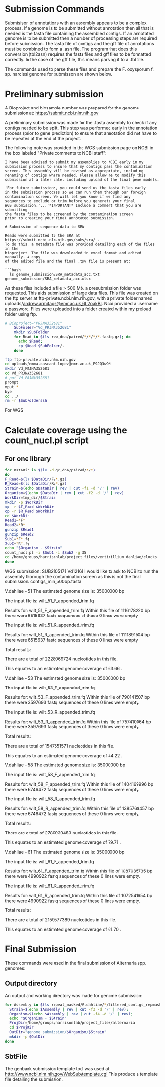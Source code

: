 # Submission Commands

Submisison of annotations with an assembly appears to be a complex process.
If a genome is to be submitted without annotation then all that is needed is the
fasta file containing the assembled contigs. If an annotated genome is to be
submitted then a number of processing steps are required before submission. The
fasta file of contigs and the gff file of annotations must be combined to form a
.asn file. The program that does this conversion (tbl2asn) requires the fasta
files and gff files to be formatted correctly. In the case of the gff file, this
means parsing it to a .tbl file.

The commands used to parse these files and prepare the F. oxysporum f. sp.
narcissi genome for submisson are shown below.

# Preliminary submission

A Bioproject and biosample number was prepared for the genome submission at:
https://submit.ncbi.nlm.nih.gov

A preliminary submission was made for the .fasta assembly to check if
any contigs needed to be split. This step was performed early in the annotation
process (prior to gene prediction) to ensure that annotation did not have to
be repeated at the end of the project.


The following note was provided in the WGS submission page on NCBI in the box
labeled "Private comments to NCBI staff":

```
I have been advised to submit my assemblies to NCBI early in my submission process to ensure that my contigs pass the contamination screen. This assembly will be revised as appropriate, including renaming of contigs where needed. Please allow me to modify this submission at a later date, including upload of the final gene models.

'For future submissions, you could send us the fasta files early
in the submission process so we can run them through our foreign
contamination screen. We will let you know if we find any
sequences to exclude or trim before you generate your final
WGS submission.'...'*IMPORTANT* Include a comment that you are submitting
the fasta files to be screened by the contamination screen
prior to creating your final annotated submission.'

# Submission of sequence data to SRA

Reads were submitted to the SRA at https://submit.ncbi.nlm.nih.gov/subs/sra/ .
To do this, a metadata file was provided detailing each of the files in the
bioproject. The file was downloaded in excel format and edited manually. A copy
of the edited file and the final .tsv file is present at:

```bash
  ls genome_submission/SRA_metadata_acc.txt genome_submission/SRA_metadata_acc.xlsx
```

As these files included a file > 500 Mb, a presubmission folder was requested.
This aids submission of large data files. This file was created on the ftp server
at ftp-private.ncbi.nlm.nih.gov, with a private folder named
uploads/andrew.armitage@emr.ac.uk_6L2oakBI. Ncbi provided a username a password.
Files were uploaded into a folder created within my preload folder using ftp.

```bash
# Bioproject="PRJNA352681"
	SubFolder="Vd_PRJNA352681"
	mkdir $SubFolder
	for Read in $(ls raw_dna/paired/*/*/*/*.fastq.gz); do
	  echo $Read;
	  cp $Read $SubFolder/.
	done

ftp ftp-private.ncbi.nlm.nih.gov
cd uploads/emma.cascant-lopez@emr.ac.uk_F9JQ3w9M
mkdir Vd_PRJNA352681
cd Vd_PRJNA352681
# put Vd_PRJNA352681
prompt
mput *
bye
cd ../
rm -r $SubFolderssh
```

For WGS
# Calculate coverage using the count_nucl.pl script

## For one library

```bash
for DataDir in $(ls -d qc_dna/paired/*/*)
do
F_Read=$(ls $DataDir/F/*.gz)
R_Read=$(ls $DataDir/R/*.gz)
Strain=$(echo $DataDir | rev | cut -f1 -d '/' | rev)
Organism=$(echo $DataDir | rev | cut -f2 -d '/' | rev)
WorkDir=tmp_dir/$Strain
mkdir -p $WorkDir
cp -r $F_Read $WorkDir
cp -r $R_Read $WorkDir
cd $WorkDir
Read1=*F*
Read2=*R*
gunzip $Read1
gunzip $Read2
Sub1=*F*.fq
Sub2=*R*.fq
echo "$Organism - $Strain"
count_nucl.pl -i $Sub1 -i $Sub2 -g 35
cd /home/groups/harrisonlab/project_files/verticillium_dahliae/clocks
done
```

WGS submission: SUB2105171 Vd12161
I would like to ask to NCBI to run the assembly thorough the contamination screen as this is not the final submission.
contigs_min_500bp.fasta


V.dahliae - 51
The estimated genome size is: 35000000 bp


The input file is: wilt_51_F_appended_trim.fq

Results for: wilt_51_F_appended_trim.fq
 Within this file of 1116178220 bp there were 6515637 fastq sequences
 of these 0 lines were empty.


The input file is: wilt_51_R_appended_trim.fq

Results for: wilt_51_R_appended_trim.fq
 Within this file of 1111891504 bp there were 6515637 fastq sequences
 of these 0 lines were empty.

Total results:

 There are a total of 2228069724 nucleotides in this file.

 This equates to an estimated genome coverage of 63.66 .


V.dahliae - 53
The estimated genome size is: 35000000 bp


The input file is: wilt_53_F_appended_trim.fq

Results for: wilt_53_F_appended_trim.fq
 Within this file of 790141507 bp there were 3597693 fastq sequences
 of these 0 lines were empty.


The input file is: wilt_53_R_appended_trim.fq

Results for: wilt_53_R_appended_trim.fq
 Within this file of 757410064 bp there were 3597693 fastq sequences
 of these 0 lines were empty.

Total results:

 There are a total of 1547551571 nucleotides in this file.

 This equates to an estimated genome coverage of 44.22 .


V.dahliae - 58
The estimated genome size is: 35000000 bp


The input file is: wilt_58_F_appended_trim.fq

Results for: wilt_58_F_appended_trim.fq
 Within this file of 1404169996 bp there were 6746472 fastq sequences
 of these 0 lines were empty.


The input file is: wilt_58_R_appended_trim.fq

Results for: wilt_58_R_appended_trim.fq
 Within this file of 1385769457 bp there were 6746472 fastq sequences
 of these 0 lines were empty.

Total results:

 There are a total of 2789939453 nucleotides in this file.

 This equates to an estimated genome coverage of 79.71 .


V.dahliae - 61
The estimated genome size is: 35000000 bp


The input file is: wilt_61_F_appended_trim.fq

Results for: wilt_61_F_appended_trim.fq
 Within this file of 1087035735 bp there were 4990922 fastq sequences
 of these 0 lines were empty.


The input file is: wilt_61_R_appended_trim.fq

Results for: wilt_61_R_appended_trim.fq
 Within this file of 1072541654 bp there were 4990922 fastq sequences
 of these 0 lines were empty.



Total results:

 There are a total of 2159577389 nucleotides in this file.

 This equates to an estimated genome coverage of 61.70 .


 # Final Submission

 These commands were used in the final submission of Alternaria spp. genomes:


 ## Output directory
 An output and working directory was made for genome submission:

```bash
for Assembly in $(ls repeat_masked/V.dahliae/*/filtered_contigs_repmask/*_contigs_unmasked.fa); do
  Strain=$(echo $Assembly | rev | cut -f3 -d '/' | rev);
  Organism=$(echo $Assembly | rev | cut -f4 -d '/' | rev);
  echo "$Organism - $Strain"
  ProjDir=/home/groups/harrisonlab/project_files/alternaria
  cd $ProjDir
  OutDir="genome_submission/$Organism/$Strain"
  mkdir -p $OutDir
done
```

## SbtFile
The genbank submission template tool was used at:
http://www.ncbi.nlm.nih.gov/WebSub/template.cgi
This produce a template file detailing the submission.
